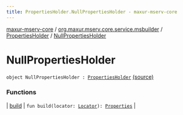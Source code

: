 ```yaml
---
title: PropertiesHolder.NullPropertiesHolder - maxur-mserv-core
---
```


[maxur-mserv-core](../../../index.html) / [org.maxur.mserv.core.service.msbuilder](../../index.html) / [PropertiesHolder](../index.html) / [NullPropertiesHolder](.)

# NullPropertiesHolder

`object NullPropertiesHolder : `[`PropertiesHolder`](../index.html) [(source)](https://github.com/myunusov/maxur-mserv/tree/master/maxur-mserv-core/src/main/kotlin/org/maxur/mserv/core/service/msbuilder/MicroServiceBuilder.kt#L191)

### Functions

| [build](build.html) | `fun build(locator: `[`Locator`](../../../org.maxur.mserv.core/-locator/index.html)`): `[`Properties`](../../../org.maxur.mserv.core.service.properties/-properties/index.html) |

